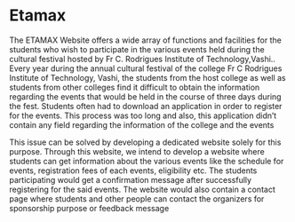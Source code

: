 # Etamax
The ETAMAX Website offers a wide array of functions and facilities for the students
who wish to participate in the various events held during the cultural festival hosted by Fr C.
Rodrigues Institute of Technology,Vashi.. Every year during the annual cultural festival of the
college Fr C Rodrigues Institute of Technology, Vashi, the students from the host college as well
as students from other colleges find it difficult to obtain the information regarding the events that
would be held in the course of three days during the fest. Students often had to download an
application in order to register for the events. This process was too long and also, this application
didn’t contain any field regarding the information of the college and the events

This issue can be solved by developing a dedicated website solely for this purpose.
Through this website, we intend to develop a website where students can get information about
the various events like the schedule for events, registration fees of each events, eligibility etc.
The students participating would get a confirmation message after successfully registering for the
said events. The website would also contain a contact page where students and other people can
contact the organizers for sponsorship purpose or feedback message
